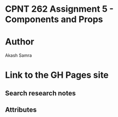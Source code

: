 # CPNT 262 Assignment 5 - Components and Props

# Author
Akash Samra

# Link to the GH Pages site

## Search research notes


## Attributes
